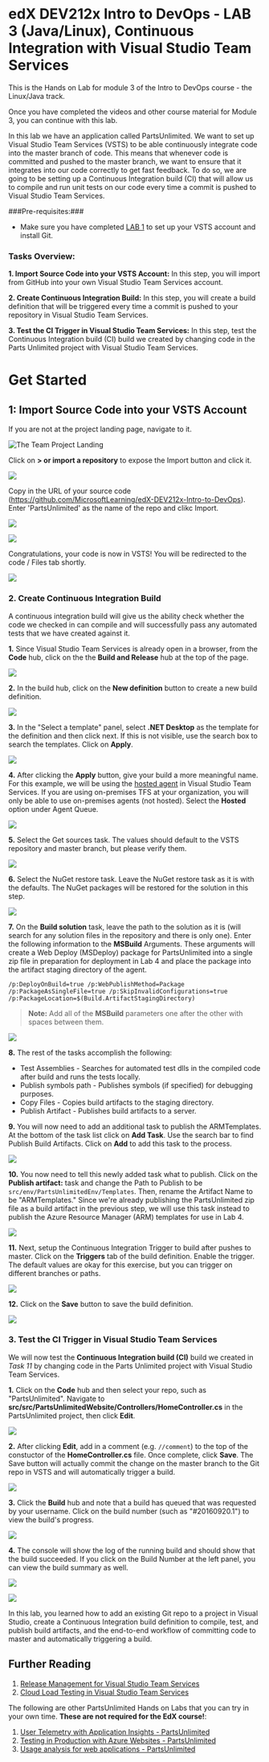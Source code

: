 # edX DEV212x Intro to DevOps - LAB 3 (Java/Linux), Continuous Integration with Visual Studio Team Services #
This is the Hands on Lab for module 3 of the Intro to DevOps course - the Linux/Java track.

Once you have completed the videos and other course material for Module 3, you can continue with this lab.

In this lab we have an application called PartsUnlimited. We want to set up
Visual Studio Team Services (VSTS) to be able continuously integrate code into the master
branch of code. This means that whenever code is committed and pushed to the
master branch, we want to ensure that it integrates into our code correctly to
get fast feedback. To do so, we are going to be setting up a Continuous Integration build (CI) that
will allow us to compile and run unit tests on our code every time a commit is
pushed to Visual Studio Team Services.

###Pre-requisites:###

-   Make sure you have completed [LAB 1](../Lab1/EdX212x-Lab1.md) to set up your VSTS account and install Git. 

### Tasks Overview: ###

**1. Import Source Code into your VSTS Account:** In this step, you will import from GitHub into your own Visual Studio Team Services account.

**2. Create Continuous Integration Build:** In this step, you will create a build definition that will be triggered every time a commit is pushed to your repository in Visual Studio Team Services. 

**3. Test the CI Trigger in Visual Studio Team Services:** In this step, test the Continuous Integration build (CI) build we created by changing code in the Parts Unlimited project with Visual Studio Team Services. 

# Get Started #

## 1: Import Source Code into your VSTS Account ##
If you are not at the project landing page, navigate to it.

   ![The Team Project Landing](media/vsts_new_project_landing.png "The Team Project Landing")

Click on **> or import a repository** to expose the Import button and click it.

![](<media/vsts_import.png>)

Copy in the URL of your source code (https://github.com/MicrosoftLearning/edX-DEV212x-Intro-to-DevOps). Enter 'PartsUnlimited' as the name of the repo and clikc Import.

![](<media/vsts_import_dialog.png>)

![](<media/vsts_import_success.png>)

Congratulations, your code is now in VSTS!  You will be redirected to the code / Files tab shortly.

![](<media/parts_unlimited_vsts.png>)

### 2. Create Continuous Integration Build

A continuous integration build will give us the ability check whether the code
we checked in can compile and will successfully pass any automated tests that we
have created against it.

**1.** Since Visual Studio Team Services is already open in a browser, from the **Code** hub, click on the the **Build and Release** hub at the top of the page.

![](<media/build_hub.png>)

**2.** In the build hub, click on the **New definition** button to create a new build definition.

![](<media/create_new_definition.png>)

**3.** In the "Select a template" panel, select **.NET Desktop** as the template for the definition and then click next. If this is not visible, use the search box to search the templates.  Click on **Apply**.

![](<media/select_vs_template.png>)

**4.** After clicking the **Apply** button, give your build a more meaningful name. For this example, we will be using the [hosted agent](https://www.visualstudio.com/en-us/docs/build/admin/agents/hosted-pool) in Visual Studio Team Services. If you are using on-premises TFS at your organization, you will only be able to use on-premises agents (not hosted).  Select the **Hosted** option under Agent Queue.

![](<media/select_agent_queue.png>)

**5.** Select the Get sources task.  The values should default to the VSTS repository and master branch, but please verify them.

![](<media/buildtask_getsources.png>)

**6.** Select the NuGet restore task. Leave the NuGet restore task as it is with the defaults. The NuGet packages will be restored for the solution in this step. 

![](<media/nuget_restore.png>)

**7.** On the **Build solution** task, leave the path to the solution as it is (will search for any solution files in the repository and there is only one). Enter the following information to the **MSBuild** Arguments. These arguments will create a Web Deploy (MSDeploy) package for PartsUnlimited into a single zip file in preparation for deployment in Lab 4 and place the package into the artifact staging directory of the agent. 
    
    /p:DeployOnBuild=true /p:WebPublishMethod=Package /p:PackageAsSingleFile=true /p:SkipInvalidConfigurations=true /p:PackageLocation=$(Build.ArtifactStagingDirectory)
      
> **Note:** Add all of the **MSBuild** parameters one after the other with spaces between them.

![](<media/add_msbuild_args.png>)

**8.** The rest of the tasks accomplish the following:
* Test Assemblies - Searches for automated test dlls in the compiled code after build and runs the tests locally.
* Publish symbols path - Publishes symbols (if specified) for debugging purposes.
* Copy Files - Copies build artifacts to the staging directory.
* Publish Artifact - Publishes build artifacts to a server.

**9.** You will now need to add an additional task to publish the ARMTemplates.  At the bottom of the task list click on **Add Task**.  Use the search bar to find Publish Build Artifacts.  Click on **Add** to add this task to the process.

![](<media/publish_arm_templates.png>)

**10.** You now need to tell this newly added task what to publish. Click on the **Publish artifact:** task and change the Path to Publish to be `src/env/PartsUnlimitedEnv/Templates`. Then, rename the Artifact Name to be "ARMTemplates." Since we're already publishing the PartsUnlimited zip file as a build artifact in the previous step, we will use this task instead to publish the Azure Resource Manager (ARM) templates for use in Lab 4.

![](<media/publish_arm_templates2.png>)

**11.** Next, setup the Continuous Integration Trigger to build after pushes to master.  Click on the **Triggers** tab of the build definition. Enable the trigger.  The default values are okay for this exercise, but you can trigger on different branches or paths.

![](<media/enable_ci.png>)

**12.** Click on the **Save** button to save the build definition. 

![](<media/save_build_definition.png>)

### 3. Test the CI Trigger in Visual Studio Team Services

We will now test the **Continuous Integration build (CI)** build we created in *Task 11* by changing code in the Parts Unlimited project with Visual Studio Team Services.

**1.** Click on the **Code** hub and then select your repo, such as "PartsUnlimited". Navigate to **src/src/PartsUnlimitedWebsite/Controllers/HomeController.cs** in the PartsUnlimited project, then click **Edit**.

![](<media/open_home_controller.png>)

**2.** After clicking **Edit**, add in a comment (e.g. `//comment`) to the top of the constuctor of the **HomeController.cs** file. Once complete, click **Save**. The Save button will actually commit the change on the master branch to the Git repo in VSTS and will automatically trigger a build.

![](<media/edit_home_controller.png>)

**3.** Click the **Build** hub and note that a build has queued that was requested by your username. Click on the build number (such as "#20160920.1") to view the build's progress.

![](<media/view_running_build.png>)

**4.** The console will show the log of the running build and should show that the build succeeded. If you click on the Build Number at the left panel, you can view the build summary as well. 

![](<media/view_build_console.png>)

![](<media/view_build_summary.png>)

In this lab, you learned how to add an existing Git repo to a project in Visual Studio, create a Continuous Integration build definition to compile, test, and publish build artifacts, and the end-to-end workflow of committing code to master and automatically triggering a build. 

## Further Reading
1. [Release Management for Visual Studio Team Services](https://www.visualstudio.com/team-services/release-management/)
2. [Cloud Load Testing in Visual Studio Team Services](https://www.visualstudio.com/team-services/cloud-load-testing/)

The following are other PartsUnlimited Hands on Labs that you can try in your own time. **These are not required for the EdX course!**:

1. [User Telemetry with Application Insights - PartsUnlimited](https://github.com/Microsoft/PartsUnlimited/tree/master/docs/HOL_User_Telemetry_APM_With_App_Insights)
2. [Testing in Production with Azure Websites - PartsUnlimited](https://github.com/Microsoft/PartsUnlimited/tree/master/docs/HOL-HDD_Testing_in_Production)
3. [Usage analysis for web applications - PartsUnlimited](https://github.com/Microsoft/PartsUnlimited/tree/master/docs/HOL-Usage_Analysis_With_Application_Insights)
